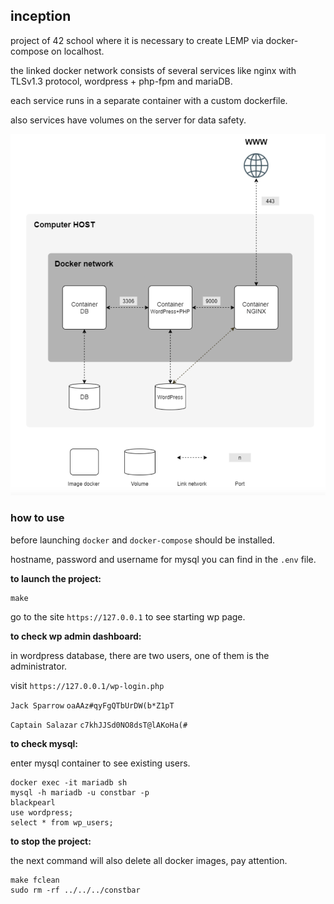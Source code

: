 ## inception

project of 42 school where it is necessary to create LEMP via docker-compose on localhost.

the linked docker network consists of several services like nginx with TLSv1.3 protocol, wordpress + php-fpm and mariaDB.

each service runs in a separate container with a custom dockerfile.

also services have volumes on the server for data safety.

![](inception.png)

### how to use
before launching `docker` and `docker-compose` should be installed.

hostname, password and username for mysql you can find in the `.env` file.

**to launch the project:**
```
make
```
go to the site `https://127.0.0.1` to see starting wp page.

**to check wp admin dashboard:**

in wordpress database, there are two users, one of them is the administrator.

visit `https://127.0.0.1/wp-login.php`

`Jack Sparrow` `oaAAz#qyFgQTbUrDW(b*Z1pT`

`Captain Salazar` `c7khJJSd0NO8dsT@lAKoHa(#`

**to check mysql:**

enter mysql container to see existing users.
```
docker exec -it mariadb sh
mysql -h mariadb -u constbar -p
blackpearl
use wordpress;
select * from wp_users;
```
**to stop the project:**

the next command will also delete all docker images, pay attention.
```
make fclean
sudo rm -rf ../../../constbar
```


